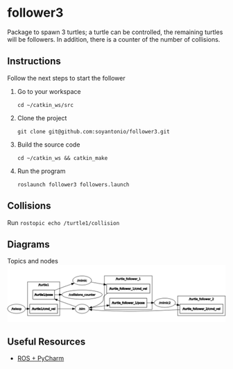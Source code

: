 follower3
=========

Package to spawn 3 turtles; a turtle can be controlled, the remaining turtles will be followers.
In addition, there is a counter of the number of collisions.

Instructions
------------
Follow the next steps to start the follower
1. Go to your workspace 
    ```
    cd ~/catkin_ws/src
    ```
2. Clone the project
    ```
    git clone git@github.com:soyantonio/follower3.git
    ```
3. Build the source code
   ```
   cd ~/catkin_ws && catkin_make
   ```
4. Run the program
   ```
   roslaunch follower3 followers.launch
   ```

Collisions
----------

Run `rostopic echo /turtle1/collision`

Diagrams
-------
Topics and nodes
![topics and nodes](docs/mimic-topics-diagram.png)

Useful Resources
----------------
- [ROS + PyCharm](https://www.youtube.com/watch?v=lTew9mbXrAs)
